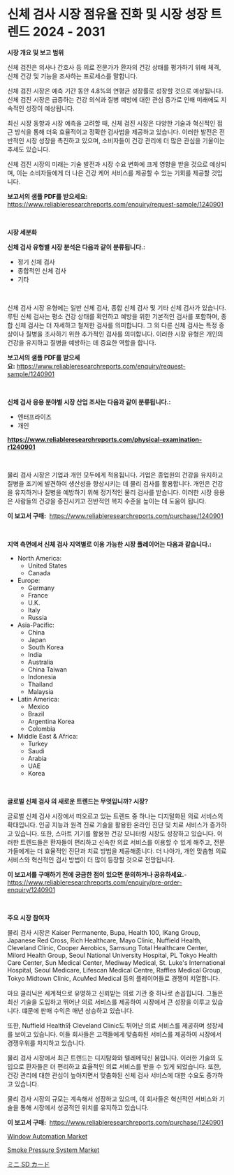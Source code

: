 <p><h1>신체 검사 시장 점유율 진화 및 시장 성장 트렌드 2024 - 2031</h1></p><p><strong>시장 개요 및 보고 범위</strong></p>
<p><p>신체 검진은 의사나 간호사 등 의료 전문가가 환자의 건강 상태를 평가하기 위해 체격, 신체 건강 및 기능을 조사하는 프로세스를 말합니다. </p><p>신체 검진 시장은 예측 기간 동안 4.8%의 연평균 성장률로 성장할 것으로 예상됩니다. 신체 검진 시장은 급증하는 건강 의식과 질병 예방에 대한 관심 증가로 인해 미래에도 지속적인 성장이 예상됩니다. </p><p>최신 시장 동향과 시장 예측을 고려할 때, 신체 검진 시장은 다양한 기술과 혁신적인 접근 방식을 통해 더욱 효율적이고 정확한 검사법을 제공하고 있습니다. 이러한 발전은 전반적인 시장 성장을 촉진하고 있으며, 소비자들이 건강 관리에 더 많은 관심을 기울이는 추세도 있습니다. </p><p>신체 검진 시장의 미래는 기술 발전과 시장 수요 변화에 크게 영향을 받을 것으로 예상되며, 이는 소비자들에게 더 나은 건강 케어 서비스를 제공할 수 있는 기회를 제공할 것입니다.</p></p>
<p><strong>보고서의 샘플 PDF를 받으세요:</strong> <a href="https://www.reliableresearchreports.com/enquiry/request-sample/1240901">https://www.reliableresearchreports.com/enquiry/request-sample/1240901</a></p>
<p>&nbsp;</p>
<p><strong>시장 세분화</strong></p>
<p><strong>신체 검사 유형별 시장 분석은 다음과 같이 분류됩니다.:</strong></p>
<p><ul><li>정기 신체 검사</li><li>종합적인 신체 검사</li><li>기타</li></ul></p>
<p>&nbsp;</p>
<p><p>신체 검사 시장 유형에는 일반 신체 검사, 종합 신체 검사 및 기타 신체 검사가 있습니다. 루틴 신체 검사는 평소 건강 상태를 확인하고 예방을 위한 기본적인 검사를 포함하며, 종합 신체 검사는 더 자세하고 철저한 검사를 의미합니다. 그 외 다른 신체 검사는 특정 증상이나 질병을 조사하기 위한 추가적인 검사를 의미합니다. 이러한 시장 유형은 개인의 건강을 유지하고 질병을 예방하는 데 중요한 역할을 합니다.</p></p>
<p><strong>보고서의 샘플 PDF를 받으세요:</strong>&nbsp;<a href="https://www.reliableresearchreports.com/enquiry/request-sample/1240901">https://www.reliableresearchreports.com/enquiry/request-sample/1240901</a></p>
<p>&nbsp;</p>
<p><strong> 신체 검사 응용 분야별 시장 산업 조사는 다음과 같이 분류됩니다.:</strong></p>
<p><ul><li>엔터프라이즈</li><li>개인</li></ul></p>
<p><strong><a href="https://www.reliableresearchreports.com/physical-examination-r1240901">https://www.reliableresearchreports.com/physical-examination-r1240901</a></strong></p>
<p>&nbsp;</p>
<p><p>물리 검사 시장은 기업과 개인 모두에게 적용됩니다. 기업은 종업원의 건강을 유지하고 질병을 조기에 발견하여 생산성을 향상시키는 데 물리 검사를 활용합니다. 개인은 건강을 유지하거나 질병을 예방하기 위해 정기적인 물리 검사를 받습니다. 이러한 시장 응용은 사람들의 건강을 증진시키고 전반적인 복지 수준을 높이는 데 도움이 됩니다.</p></p>
<p><strong>이 보고서 구매:</strong>&nbsp; <a href="https://www.reliableresearchreports.com/purchase/1240901">https://www.reliableresearchreports.com/purchase/1240901</a></p>
<p>&nbsp;</p>
<p><strong>지역 측면에서 신체 검사 지역별로 이용 가능한 시장 플레이어는 다음과 같습니다.:</strong></p>
<p><ul>
    <li>
        North America:
        <ul>
            <li>United States</li>
            <li>Canada</li>
        </ul>
    </li>
    <li>
        Europe:
        <ul>
            <li>Germany</li>
            <li>France</li>
            <li>U.K.</li>
            <li>Italy</li>
            <li>Russia</li>
        </ul>
    </li>
    <li>
        Asia-Pacific:
        <ul>
            <li>China</li>
            <li>Japan</li>
            <li>South Korea</li>
            <li>India</li>
            <li>Australia</li>
            <li>China Taiwan</li>
            <li>Indonesia</li>
            <li>Thailand</li>
            <li>Malaysia</li>
        </ul>
    </li>
    <li>
        Latin America:
        <ul>
            <li>Mexico</li>
            <li>Brazil</li>
            <li>Argentina Korea</li>
            <li>Colombia</li>
        </ul>
    </li>
    <li>
        Middle East & Africa:
        <ul>
            <li>Turkey</li>
            <li>Saudi</li>
            <li>Arabia</li>
            <li>UAE</li>
            <li>Korea</li>
        </ul>
    </li>
    </ul></p>
<p>&nbsp;</p>
<p><strong>글로벌 신체 검사 의 새로운 트렌드는 무엇입니까? 시장?</strong></p>
<p><p>글로벌 신체 검사 시장에서 떠오르고 있는 트렌드 중 하나는 디지털화된 의료 서비스의 확대입니다. 인공 지능과 원격 진료 기술을 활용한 온라인 진단 및 치료 서비스가 증가하고 있습니다. 또한, 스마트 기기를 활용한 건강 모니터링 시장도 성장하고 있습니다. 이러한 트렌드들은 환자들이 편리하고 신속한 의료 서비스를 이용할 수 있게 해주고, 전문가들에게는 더 효율적인 진단과 치료 방법을 제공해줍니다. 더 나아가, 개인 맞춤형 의료 서비스와 혁신적인 검사 방법이 더 많이 등장할 것으로 전망됩니다.</p></p>
<p><strong>이 보고서를 구매하기 전에 궁금한 점이 있으면 문의하거나 공유하세요.</strong>- <a href="https://www.reliableresearchreports.com/enquiry/pre-order-enquiry/1240901">https://www.reliableresearchreports.com/enquiry/pre-order-enquiry/1240901</a></p>
<p>&nbsp;</p>
<p><strong>주요 시장 참여자</strong></p>
<p><p>물리 검사 시장은 Kaiser Permanente, Bupa, Health 100, IKang Group, Japanese Red Cross, Rich Healthcare, Mayo Clinic, Nuffield Health, Cleveland Clinic, Cooper Aerobics, Samsung Total Healthcare Center, Milord Health Group, Seoul National University Hospital, PL Tokyo Health Care Center, Sun Medical Center, Mediway Medical, St. Luke's International Hospital, Seoul Medicare, Lifescan Medical Centre, Raffles Medical Group, Tokyo Midtown Clinic, AcuMed Medical 등의 플레이어들로 경쟁이 치열합니다.</p><p>마요 클리닉은 세계적으로 유명하고 신뢰받는 의료 기관 중 하나로 손꼽힙니다. 그들은 최신 기술을 도입하고 뛰어난 의료 서비스를 제공하여 시장에서 큰 성장을 이루고 있습니다. 떄문에 판매 수익은 매년 상승하고 있습니다.</p><p>또한, Nuffield Health와 Cleveland Clinic도 뛰어난 의료 서비스를 제공하며 성장세를 보이고 있습니다. 이들 회사들은 고객들에게 맞춤화된 서비스를 제공하여 시장에서 경쟁우위를 차지하고 있습니다.</p><p>물리 검사 시장에서 최근 트렌드는 디지턈화와 텔레메딕신 붐입니다. 이러한 기술의 도입으로 환자들은 더 편리하고 효율적인 의료 서비스를 받을 수 있게 되었습니다. 또한, 건강 관리에 대한 관심이 높아지면서 맞춤화된 신체 검사 서비스에 대한 수요도 증가하고 있습니다.</p><p>물리 검사 시장의 규모는 계속해서 성장하고 있으며, 이 회사들은 혁신적인 서비스와 기술을 통해 시장에서 성공적인 위치를 유지하고 있습니다.</p></p>
<p><strong>이 보고서 구매:</strong>&nbsp;&nbsp;<a href="https://www.reliableresearchreports.com/purchase/1240901">https://www.reliableresearchreports.com/purchase/1240901</a></p>
<p><p><a href="https://github.com/nicholepatriciadoylenwnrjr0/Market-Research-Report-List-2/blob/main/window-automation-market.md">Window Automation Market</a></p><p><a href="https://github.com/gamblestampleyjenny50m5sl6/Market-Research-Report-List-2/blob/main/smoke-pressure-system-market.md">Smoke Pressure System Market</a></p><p><a href="https://github.com/nemesis2824/Market-Research-Report-List-1/blob/main/852636028067.md">ミニ SD カード</a></p></p>